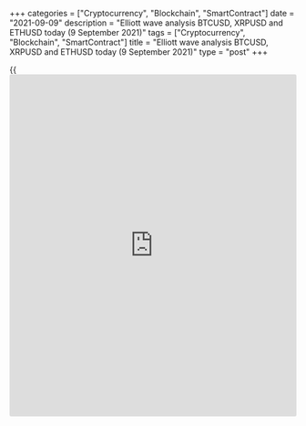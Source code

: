 +++
categories = ["Cryptocurrency", "Blockchain", "SmartContract"]
date = "2021-09-09"
description = "Elliott wave analysis BTCUSD, XRPUSD and ETHUSD today (9 September 2021)"
tags = ["Cryptocurrency", "Blockchain", "SmartContract"]
title = "Elliott wave analysis BTCUSD, XRPUSD and ETHUSD today (9 September 2021)"
type = "post"
+++

{{<iframe id="large-banner" src="https://www.bounty.group/#slide=7.0" width="100%" height="600" scrolling="no" style="border: 0px solid rgb(216, 221, 230); border-radius: 3px;">}}

2021-09-09

2021-09-09

Short-term forecast for BTCUSD, XRPUSD and ETHUSD 09.09.2021Roman Onegin

I welcome my readers!

I have prepared a short-term cryptocurrency forecast based on Elliott
wave analysis of Bitcoin, Ripple, and Ethereum. I offer entry signals to
trade each cryptocurrency.

The bearish trends for all cryptocurrency pairs covered in the article
continue, the prices will be falling.

The article covers the following subjects:

##  **Elliott wave Bitcoin analysis**

The BTCUSD market completed the corrective up wave [B], turned down, and
started declining. There should be unfolding the inceptive part of the
bearish impulse. Sub-waves 1 and 2 seem to have completed, and the
market continues declining in sub-wave 3. The price should soon reach
the previous low of 41800.00, marked by sub-wave 1, and go down to lower
levels. One could enter sell trades.

### Trading plan for [BTCUSD][1] today:

Sell 46127.50, TP 41800.00

* * *

##  **Elliott wave Ripple analysis**

The XRPUSD market finished the long-term linking wave (X). Next, there
started a new bearish wave. There should be forming the initial part of
the downward impulse. Sub-waves 1 and 2 seem to have completed, an
impulse and a correction, completed as a double three [W]-[X]-[Y].
Therefore, the Ripple price should continue declining in impulse 3 to a
level below 0.950, marked by wave 1. One could enter sell trades.

### Trading plan for [XRPUSD][2] **** today:

Sell 1.094, TP 0.950

* * *

##  **Elliott wave Ethereum analysis**

The ETHUSD market is forming the beginning of the new bearish wave,
which has started after the completion of corrective wave B. There
should be developing an impulse, whose first two sub-waves have
finished. Sub-wave 1 is impulse, correction 2 is composed of sub-waves
[W]-[X]-[Y]. The market should be declining in sub-wave 3 to a level
below 2895.00, marked by impulse 1. One could enter sell trades in the
current situation.

### Trading plan for [ETHUSD][3] **** today:

Sell 3474.58 TP 2895.00

* * *

P.S. Did you like my article? Share it in social networks: it will be
the best “thank you" :)

Ask me questions and comment below. I’ll be glad to answer your
questions and give necessary explanations.

 **Useful links:**

  * I recommend trying to trade with a reliable broker [here][4]. The system allows you to trade by yourself or copy successful traders from all across the globe.
  * Use my promo-code BLOG for getting deposit bonus 50% on LiteForex platform. Just enter this code in the appropriate field while [depositing][5] your trading account.
  * Telegram chat for traders: <t.me/liteforexengchat>. We are sharing the signals and trading experience
  * Telegram channel with high-quality analytics, Forex reviews, training articles, and other useful things for traders <t.me/liteforex>

## Price chart of BTCUSD in real time mode

The content of this article reflects the author’s opinion and does not
necessarily reflect the official position of LiteForex. The material
published on this page is provided for informational purposes only and
should not be considered as the provision of investment advice for the
purposes of Directive 2004/39/EC.

Rate this article:

{{value}}

( {{count}} {{title}} )

   1. my.liteforex.com/trading/chart?symbol=BTCUSD
   2. my.liteforex.com/trading/chart?symbol=XRPUSD
   3. my.liteforex.com/trading/chart?symbol=ETHUSD
   4. my.liteforex.com/?category=analysts-opinions&slug=short-term-forecast-for-[BTC](https://www.playgroundfx.com/blog/who-is-the-creator-of-bitcoin/)usd-xrpusd-and-ethusd-09092021&openPopup=%2Fregistration%2Fpopup&utm_source=blog&utm_medium=article&utm_campaign=bonus
   5. my.liteforex.com/deposit/?category=analysts-opinions&slug=short-term-forecast-for-[BTC](https://www.playgroundfx.com/blog/who-is-the-creator-of-bitcoin/)usd-xrpusd-and-ethusd-09092021&promo_code=BLOG&utm_source=blog&utm_medium=article&utm_campaign=bonus